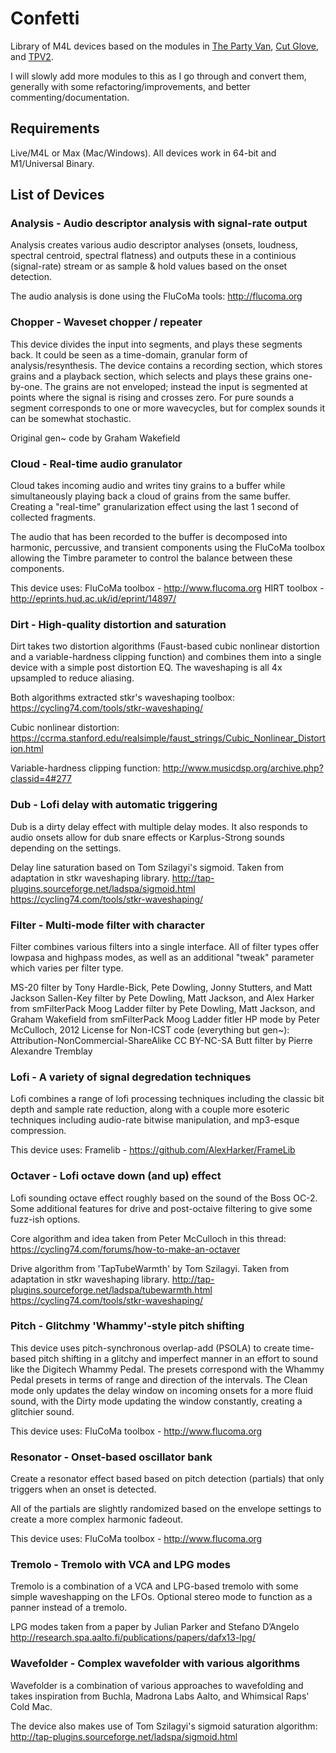 # Confetti

Library of M4L devices based on the modules in [The Party Van](http://rodrigoconstanzo.com/the-party-van/), [Cut Glove](http://rodrigoconstanzo.com/cut-glove/), and [TPV2](https://github.com/rconstanzo/tpv2).

I will slowly add more modules to this as I go through and convert them, generally with some refactoring/improvements, and better commenting/documentation.

## Requirements

Live/M4L or Max (Mac/Windows).
All devices work in 64-bit and M1/Universal Binary.

## List of Devices

### Analysis - Audio descriptor analysis with signal-rate output
Analysis creates various audio descriptor analyses (onsets, loudness, spectral centroid, spectral flatness) and outputs these in a continious (signal-rate) stream or as sample & hold values based on the onset detection.

The audio analysis is done using the FluCoMa tools:
http://flucoma.org

### Chopper - Waveset chopper / repeater
This device divides the input into segments, and plays these segments back. It could be seen as a time-domain, granular form of analysis/resynthesis. The device contains a recording section, which stores grains and a playback section, which selects and plays these grains one-by-one. The grains are not enveloped;	instead the input is segmented at points where the signal is rising and crosses zero. For pure sounds a segment corresponds to one or more wavecycles,	but for complex sounds it can be somewhat stochastic.

Original gen~ code by	Graham Wakefield

### Cloud - Real-time audio granulator
Cloud takes incoming audio and writes tiny grains to a buffer while simultaneously playing back a cloud of grains from the same buffer. Creating a "real-time" granularization effect using the last 1 second of collected fragments.

The audio that has been recorded to the buffer is decomposed into harmonic, percussive, and transient components using the FluCoMa toolbox allowing the Timbre parameter to control the balance between these components.

This device uses:
FluCoMa toolbox - http://www.flucoma.org
HIRT toolbox - http://eprints.hud.ac.uk/id/eprint/14897/

### Dirt - High-quality distortion and saturation
Dirt takes two distortion algorithms (Faust-based cubic nonlinear distortion and a variable-hardness clipping function) and combines them into a single device with a simple post distortion EQ. The waveshaping is all 4x upsampled to reduce aliasing.

Both algorithms extracted stkr's waveshaping toolbox:
https://cycling74.com/tools/stkr-waveshaping/

Cubic nonlinear distortion:
https://ccrma.stanford.edu/realsimple/faust_strings/Cubic_Nonlinear_Distortion.html

Variable-hardness clipping function:
http://www.musicdsp.org/archive.php?classid=4#277

### Dub - Lofi delay with automatic triggering
Dub is a dirty delay effect with multiple delay modes. It also responds to audio onsets allow for dub snare effects or Karplus-Strong sounds depending on the settings.

Delay line saturation based on Tom Szilagyi's sigmoid. Taken from adaptation in stkr waveshaping library.
http://tap-plugins.sourceforge.net/ladspa/sigmoid.html
https://cycling74.com/tools/stkr-waveshaping/

### Filter - Multi-mode filter with character
Filter combines various filters into a single interface. All of filter types offer lowpasa and highpass modes, as well as an additional "tweak" parameter which varies per filter type.

MS-20 filter by Tony Hardle-Bick, Pete Dowling, Jonny Stutters, and Matt Jackson
Sallen-Key filter by Pete Dowling, Matt Jackson, and Alex Harker from smFilterPack
Moog Ladder filter by Pete Dowling, Matt Jackson, and Graham Wakefield from smFilterPack
Moog Ladder fitler HP mode by Peter McCulloch, 2012 License for Non-ICST code (everything but gen~):
Attribution-NonCommercial-ShareAlike CC BY-NC-SA
Butt filter by Pierre Alexandre Tremblay

### Lofi - A variety of signal degredation techniques
Lofi combines a range of lofi processing techniques including the classic bit depth and sample rate reduction, along with a couple more esoteric techniques including audio-rate bitwise manipulation, and mp3-esque compression.

This device uses:
Framelib - https://github.com/AlexHarker/FrameLib

### Octaver - Lofi octave down (and up) effect
Lofi sounding octave effect roughly based on the sound of the Boss OC-2.
Some additional features for drive and post-octaive filtering to give some fuzz-ish options.

Core algorithm and idea taken from Peter McCulloch in this thread:
https://cycling74.com/forums/how-to-make-an-octaver

Drive algorithm from 'TapTubeWarmth' by Tom Szilagyi. Taken from adaptation in stkr waveshaping library.
http://tap-plugins.sourceforge.net/ladspa/tubewarmth.html
https://cycling74.com/tools/stkr-waveshaping/

### Pitch - Glitchmy 'Whammy'-style pitch shifting
This device uses pitch-synchronous overlap-add (PSOLA) to create time-based pitch shifting in a glitchy and imperfect manner in an effort to sound like the Digitech Whammy Pedal. The presets correspond with the Whammy Pedal presets in terms of range and direction of the intervals. The Clean mode only updates the delay window on incoming onsets for a more fluid sound, with the Dirty mode updating the window constantly, creating a glitchier sound.

This device uses:
FluCoMa toolbox - http://www.flucoma.org

### Resonator - Onset-based oscillator bank
Create a resonator effect based based on pitch detection (partials) that only triggers when an onset is detected.

All of the partials are slightly randomized based on the envelope settings to create a more complex harmonic fadeout.

This device uses:
FluCoMa toolbox - http://www.flucoma.org

### Tremolo - Tremolo with VCA and LPG modes
Tremolo is a combination of a VCA and LPG-based tremolo with some simple waveshapping on the LFOs.
Optional stereo mode to function as a panner instead of a tremolo.

LPG modes taken from a paper by Julian Parker and Stefano D’Angelo
http://research.spa.aalto.fi/publications/papers/dafx13-lpg/

### Wavefolder - Complex wavefolder with various algorithms
Wavefolder is a combination of various approaches to wavefolding and takes inspiration from Buchla, Madrona Labs Aalto, and Whimsical Raps' Cold Mac.

The device also makes use of Tom Szilagyi's sigmoid saturation algorithm:
http://tap-plugins.sourceforge.net/ladspa/sigmoid.html

